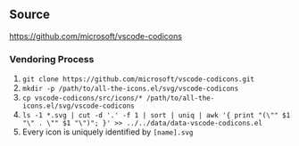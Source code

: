 ## Source

https://github.com/microsoft/vscode-codicons

### Vendoring Process

1. `git clone https://github.com/microsoft/vscode-codicons.git`
2. `mkdir -p /path/to/all-the-icons.el/svg/vscode-codicons`
3. `cp vscode-codicons/src/icons/* /path/to/all-the-icons.el/svg/vscode-codicons`
4. `ls -1 *.svg | cut -d '.' -f 1 | sort | uniq | awk '{ print "(\"" $1 "\" . \"" $1 "\")"; }' >> ../../data/data-vscode-codicons.el`
5. Every icon is uniquely identified by `[name].svg`
